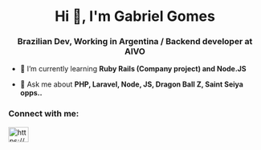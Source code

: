 <h1 align="center">Hi 👋, I'm Gabriel Gomes</h1>
<h3 align="center">Brazilian Dev, Working in Argentina / Backend developer at AIVO</h3>

- 🌱 I’m currently learning **Ruby Rails (Company project) and Node.JS**

- 💬 Ask me about **PHP, Laravel, Node, JS, Dragon Ball Z, Saint Seiya opps..**

<h3 align="left">Connect with me:</h3>
<p align="left">
<a href="https://linkedin.com/in/https://www.linkedin.com/in/gabriel-gomes-07861a112/" target="blank"><img align="center" src="https://raw.githubusercontent.com/rahuldkjain/github-profile-readme-generator/master/src/images/icons/Social/linked-in-alt.svg" alt="https://www.linkedin.com/in/gabriel-gomes-07861a112/" height="30" width="40" /></a>
</p>

